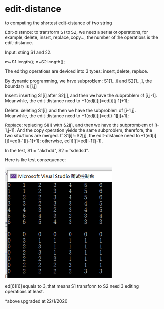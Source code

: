 # edit-distance
to computing the shortest edit-distance of two string

Edit-distance: to transform S1 to S2, we need a serial of operations, for example, delete, insert, replace, copy..., the number of the operations is the edit-distance.

Input: string S1 and S2.

m=S1.length();
n=S2.length();

The editing operations are devided into 3 types: insert, delete, replace. 

By dynamic programming, we have subproblem: S1[1...i] and S2[1...j], the boundary is [i,j]

Insert: inserting S1[i] after S2[j], and then we have the subproblem of [i,j-1]. Meanwhile, the edit-distance need to +1(ed[i][j]=ed[i][j-1]+1);

Delete: deleting S1[i], and then we have the subproblem of [i-1,j]. Meanwhile, the edit-distance need to +1(ed[i][j]=ed[i-1][j]+1);

Replace: replacing S1[i] with S2[j], and then we have the subpromblem of [i-1,j-1]. And the copy operation yields the same subproblem, therefore, the two situations are merged. If S1[i]!=S2[j], the edit-distance need to +1(ed[i][j]=ed[i-1][j-1]+1); otherwise, ed[i][j]=ed[i-1][j-1].

In the test, S1 = "akdndd", S2 = "sdndsd".

Here is the test consequence:

![above is the edit-distances table, below is the subproblem directions table, 1 means left, 2 means upper, 3 means left and upper.](https://github.com/MMMarmelade/edit-distance/blob/master/2020-01-23_edit_distance.png)

ed[6][6] equals to 3, that means S1 transform to S2 need 3 editing operations at least.

*above upgraded at 22/1/2020
